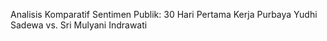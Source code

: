 Analisis Komparatif Sentimen Publik: 30 Hari Pertama Kerja Purbaya Yudhi Sadewa vs. Sri Mulyani Indrawati

